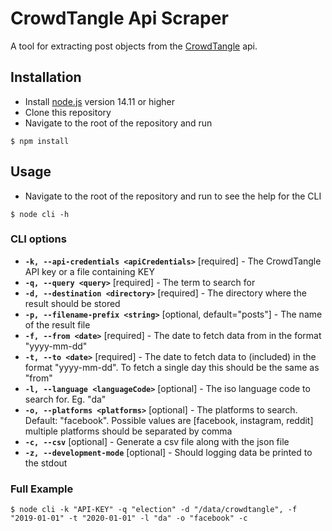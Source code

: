 # CrowdTangle Api Scraper
A tool for extracting post objects from the 
[CrowdTangle](https://help.crowdtangle.com/en/articles/1189612-crowdtangle-api) api.


## Installation
- Install [node.js](https://nodejs.org/en/download/) version 14.11 or higher
- Clone this repository
- Navigate to the root of the repository and run

```
$ npm install
```

## Usage
- Navigate to the root of the repository and run to see the help for the CLI
```
$ node cli -h 
```

### CLI options

- **`-k, --api-credentials <apiCredentials>`** [required] - The CrowdTangle API key or a file containing KEY
- **`-q, --query <query>`** [required] - The term to search for
- **`-d, --destination <directory>`** [required] - The directory where the result should be stored
- **`-p, --filename-prefix <string>`** [optional, default="posts"] - The name of the result file
- **`-f, --from <date>`** [required] - The date to fetch data from in the format "yyyy-mm-dd"
- **`-t, --to <date>`** [required] - The date to fetch data to (included) in the format "yyyy-mm-dd". To fetch a single day this should be the same as "from"
- **`-l, --language <languageCode>`** [optional] - The iso language code to search for. Eg. "da"
- **`-o, --platforms <platforms>`** [optional] - The platforms to search. Default: "facebook". Possible values are [facebook, instagram, reddit] multiple platforms should be separated by comma
- **`-c, --csv`** [optional] - Generate a csv file along with the json file
- **`-z, --development-mode`** [optional] - Should logging data be printed to the stdout

### Full Example
```
$ node cli -k "API-KEY" -q "election" -d "/data/crowdtangle", -f "2019-01-01" -t "2020-01-01" -l "da" -o "facebook" -c
```

